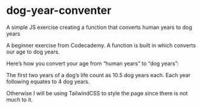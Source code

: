 # dog-year-conventer
A simple JS exercise creating a function that converts human years to dog years

A beginner exercise from Codecademy.
A function is built in which converts our age to dog years.

Here’s how you convert your age from “human years” to “dog years”:

The first two years of a dog’s life count as 10.5 dog years each.
Each year following equates to 4 dog years.

Otherwise I will be using TailwindCSS to style the page since there is not much to it. 

